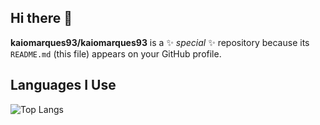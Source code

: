## Hi there 👋


**kaiomarques93/kaiomarques93** is a ✨ _special_ ✨ repository because its `README.md` (this file) appears on your GitHub profile.

## Languages I Use

![Top Langs](https://github-readme-stats.vercel.app/api/top-langs/?username=yourusername&layout=compact&theme=radical)

<!--
Here are some ideas to get you started:

- 🔭 I’m currently working on ...
- 🌱 I’m currently learning ...
- 👯 I’m looking to collaborate on ...
- 🤔 I’m looking for help with ...
- 💬 Ask me about ...
- 📫 How to reach me: ...
- 😄 Pronouns: ...
- ⚡ Fun fact: ...
-->
